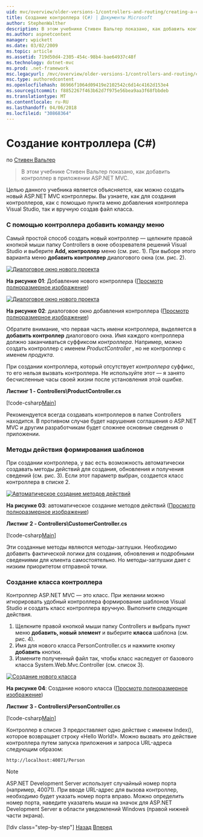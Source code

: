 ```yaml
---
uid: mvc/overview/older-versions-1/controllers-and-routing/creating-a-controller-cs
title: Создание контроллера (C#) | Документы Microsoft
author: StephenWalther
description: В этом учебнике Стивен Вальтер показано, как добавить контроллер в приложении ASP.NET MVC.
ms.author: aspnetcontent
manager: wpickett
ms.date: 03/02/2009
ms.topic: article
ms.assetid: 719d50d4-2305-454c-98b4-bae64937c48f
ms.technology: dotnet-mvc
ms.prod: .net-framework
msc.legacyurl: /mvc/overview/older-versions-1/controllers-and-routing/creating-a-controller-cs
msc.type: authoredcontent
ms.openlocfilehash: 86966f1064d09419e2102542c6d14c4162d153e4
ms.sourcegitcommit: f8852267f463b62d7f975e56bea9aa3f68fbbdeb
ms.translationtype: MT
ms.contentlocale: ru-RU
ms.lasthandoff: 04/06/2018
ms.locfileid: "30868364"
---
```

<a name="creating-a-controller-c"></a>Создание контроллера (C#)
====================
по [Стивен Вальтер](https://github.com/StephenWalther)

> В этом учебнике Стивен Вальтер показано, как добавить контроллер в приложении ASP.NET MVC.


Целью данного учебника является объясняется, как можно создать новый ASP.NET MVC контроллеры. Вы узнаете, как для создания контроллеров, как с помощью пункта меню добавления контроллера Visual Studio, так и вручную создав файл класса.

### <a name="using-the-add-controller-menu-option"></a>С помощью контроллера добавить команду меню

Самый простой способ создать новый контроллер — щелкните правой кнопкой мыши папку Controllers в окне обозревателя решений Visual Studio и выберите **Add, контроллер** меню (см. рис. 1). При выборе этого варианта меню **добавить контроллер** диалогового окна (см. рис. 2).


[![Диалоговое окно нового проекта](creating-a-controller-cs/_static/image1.jpg)](creating-a-controller-cs/_static/image1.png)

**На рисунке 01**: Добавление нового контроллера ([Просмотр полноразмерное изображение](creating-a-controller-cs/_static/image2.png))


[![Диалоговое окно нового проекта](creating-a-controller-cs/_static/image2.jpg)](creating-a-controller-cs/_static/image3.png)

**На рисунке 02**: диалоговое окно добавления контроллера ([Просмотр полноразмерное изображение](creating-a-controller-cs/_static/image4.png))


Обратите внимание, что первая часть имени контроллера, выделяется в **добавить контроллер** диалогового окна. Имя каждого контроллера должно заканчиваться суффиксом *контроллера*. Например, можно создать контроллер с именем *ProductController* , но не контроллер с именем *продукта*.


При создании контроллера, который отсутствует *контроллера* суффикс, то его нельзя вызвать контроллера. Не используйте этот — я занято бесчисленные часы своей жизни после установления этой ошибке.


**Листинг 1 - Controllers\ProductController.cs**

[!code-csharp[Main](creating-a-controller-cs/samples/sample1.cs)]

Рекомендуется всегда создавать контроллеров в папке Controllers находится. В противном случае будет нарушения соглашения о ASP.NET MVC и другим разработчикам будет сложнее основные сведения о приложении.

### <a name="scaffolding-action-methods"></a>Методы действия формирования шаблонов

При создании контроллера, у вас есть возможность автоматически создавать методы действий для создания, обновления и получения сведений (см. рис. 3). Если этот параметр выбран, создается класс контроллера в списке 2.


[![Автоматическое создание методов действий](creating-a-controller-cs/_static/image3.jpg)](creating-a-controller-cs/_static/image5.png)

**На рисунке 03**: автоматическое создание методов действий ([Просмотр полноразмерное изображение](creating-a-controller-cs/_static/image6.png))


**Листинг 2 - Controllers\CustomerController.cs**

[!code-csharp[Main](creating-a-controller-cs/samples/sample2.cs)]

Эти созданные методы являются методы-заглушки. Необходимо добавить фактической логики для создания, обновления и подробными сведениями для клиента самостоятельно. Но методы-заглушки дает с низким приоритетом отправной точки.

### <a name="creating-a-controller-class"></a>Создание класса контроллера

Контроллер ASP.NET MVC — это класс. При желании можно игнорировать удобный контроллера формирование шаблонов Visual Studio и создать класс контроллера вручную. Выполните следующие действия.

1. Щелкните правой кнопкой мыши папку Controllers и выбрать пункт меню **добавить, новый элемент** и выберите **класса** шаблона (см. рис. 4).
2. Имя для нового класса PersonController.cs и нажмите кнопку **добавить** кнопки.
3. Измените полученный файл так, чтобы класс наследует от базового класса System.Web.Mvc.Controller (см. список 3).


[![Создание нового класса](creating-a-controller-cs/_static/image4.jpg)](creating-a-controller-cs/_static/image7.png)

**На рисунке 04**: Создание нового класса ([Просмотр полноразмерное изображение](creating-a-controller-cs/_static/image8.png))


**Листинг 3 - Controllers\PersonController.cs**

[!code-csharp[Main](creating-a-controller-cs/samples/sample3.cs)]

Контроллер в списке 3 предоставляет одно действие с именем Index(), которое возвращает строку «Hello World!». Можно вызвать это действие контроллера путем запуска приложения и запроса URL-адреса следующим образом:

`http://localhost:40071/Person`

> [!NOTE]
> 
> ASP.NET Development Server использует случайный номер порта (например, 40071). При вводе URL-адрес для вызова контроллер, необходимо будет указать номер порта вправо. Можно определить номер порта, наведите указатель мыши на значок для ASP.NET Development Server в области уведомлений Windows (правой нижней части экрана).
> 
> [!div class="step-by-step"]
> [Назад](adding-dynamic-content-to-a-cached-page-cs.md)
> [Вперед](creating-an-action-cs.md)
